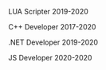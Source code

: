 LUA Scripter 2019-2020



C++ Developer 2017-2020



.NET Developer 2019-2020



JS Developer 2020-2020
